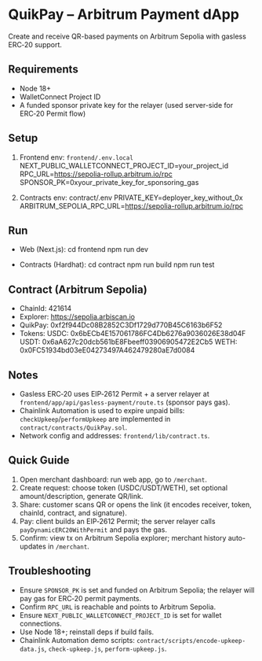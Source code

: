 # QuikPay – Arbitrum Payment dApp

Create and receive QR-based payments on Arbitrum Sepolia with gasless ERC‑20 support.

## Requirements
- Node 18+
- WalletConnect Project ID
- A funded sponsor private key for the relayer (used server-side for ERC‑20 Permit flow)

## Setup
1) Frontend env: `frontend/.env.local`
   NEXT_PUBLIC_WALLETCONNECT_PROJECT_ID=your_project_id
   RPC_URL=https://sepolia-rollup.arbitrum.io/rpc
   SPONSOR_PK=0xyour_private_key_for_sponsoring_gas

2) Contracts env: contract/.env
   PRIVATE_KEY=deployer_key_without_0x
   ARBITRUM_SEPOLIA_RPC_URL=https://sepolia-rollup.arbitrum.io/rpc

## Run
- Web (Next.js):
  cd frontend
  npm run dev

- Contracts (Hardhat):
  cd contract
  npm run build
  npm run test

## Contract (Arbitrum Sepolia)
- ChainId: 421614
- Explorer: https://sepolia.arbiscan.io
- QuikPay: 0xf2f944Dc08B2852C3Df1729d770B45C6163b6F52
- Tokens:
  USDC: 0x6bECb4E157061786FC4Db6276a9036026E38d04F
  USDT: 0x6aA627c20dcb561bE8Fbeeff03906905472E2Cb5
  WETH: 0x0FC51934bd03eE04273497A462479280aE7d0084

## Notes
- Gasless ERC‑20 uses EIP‑2612 Permit + a server relayer at `frontend/app/api/gasless-payment/route.ts` (sponsor pays gas).
- Chainlink Automation is used to expire unpaid bills: `checkUpkeep`/`performUpkeep` are implemented in `contract/contracts/QuikPay.sol`.
- Network config and addresses: `frontend/lib/contract.ts`.

## Quick Guide 
1) Open merchant dashboard: run web app, go to `/merchant`.
2) Create request: choose token (USDC/USDT/WETH), set optional amount/description, generate QR/link.
3) Share: customer scans QR or opens the link (it encodes receiver, token, chainId, contract, and signature).
4) Pay: client builds an EIP‑2612 Permit; the server relayer calls `payDynamicERC20WithPermit` and pays the gas.
5) Confirm: view tx on Arbitrum Sepolia explorer; merchant history auto-updates in `/merchant`.

## Troubleshooting
- Ensure `SPONSOR_PK` is set and funded on Arbitrum Sepolia; the relayer will pay gas for ERC‑20 permit payments.
- Confirm `RPC_URL` is reachable and points to Arbitrum Sepolia.
- Ensure `NEXT_PUBLIC_WALLETCONNECT_PROJECT_ID` is set for wallet connections.
- Use Node 18+; reinstall deps if build fails.
- Chainlink Automation demo scripts: `contract/scripts/encode-upkeep-data.js`, `check-upkeep.js`, `perform-upkeep.js`.
